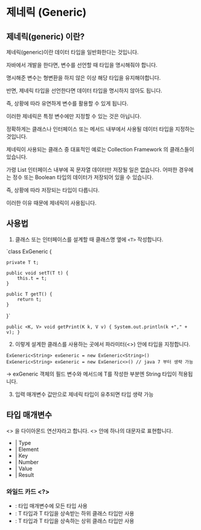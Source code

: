 # 제네릭 (Generic)

## 제네릭(generic) 이란?

제네릭(generic)이란 데이터 타입을 일반화한다는 것입니다.

자바에서 개발을 한다면, 변수를 선언할 때 타입을 명시해줘야 합니다.

명시해준 변수는 형변환을 하지 않은 이상 해당 타입을 유지해야합니다.

반면, 제네릭 타입을 선언한다면 데이터 타입을 명시하지 않아도 됩니다.

즉, 상황에 따라 유연하게 변수를 활용할 수 있게 됩니다.

이러한 제네릭은 특정 변수에만 지정할 수 있는 것은 아닙니다.

정확하게는 클래스나 인터페이스 또는 메서드 내부에서 사용될 데이터 타입을 지정하는 것입니다.

제네릭이 사용되는 클래스 중 대표적인 예로는 Collection Framework 의 클래스들이 있습니다.

가령 List 인터페이스 내부에 꼭 문자열 데이터만 저장될 일은 없습니다. 어떠한 경우에는 정수 또는 Boolean 타입의 데이터가 저장되어 있을 수 있습니다.

즉, 상황에 따라 저장되는 타입이 다릅니다.

이러한 이유 때문에 제네릭이 사용됩니다.


## 사용법

1. 클래스 또는 인터페이스를 설계할 때 클래스명 옆에 `<T>` 작성합니다.

`class ExGeneric<T> {

    private T t;

    public void setT(T t) {
        this.t = t;
    }

    public T getT() {
        return t;
    }
}`

`public <K, V> void getPrint(K k, V v) {
    System.out.println(k +"," + v);
}`

2. 이렇게 설계한 클래스를 사용하는 곳에서 파라미터(<>) 안에 타입을 지정합니다.

`ExGeneric<String> exGeneric = new ExGeneric<String>()`
`ExGeneric<String> exGeneric = new ExGeneric<>() // java 7 부터 생략 가능`

-> exGeneric 객체의 필드 변수와 메서드에 T를 작성한 부분엔 String 타입이 적용됩니다.

3. 입력 매개변수 값만으로 제네릭 타입이 유추되면 타입 생략 가능

## 타입 매개변수

<> 을 다이아몬드 연산자라고 합니다. <> 안에 하나의 대문자로 표현합니다.

* <T> | Type
* <E> | Element
* <K> | Key
* <N> | Number
* <V> | Value
* <R> | Result

### 와일드 카드 <?>
* <?> : 타입 매개변수에 모든 타입 사용
* <? extends T> : T 타입과 T 타입을 상속받는 하위 클래스 타입만 사용
* <? super T> : T 타입과 T 타입을 상속하는 상위 클래스 타입만 사용
